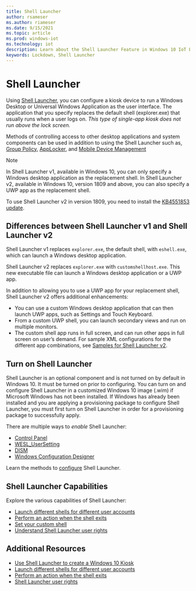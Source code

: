 ```yaml
---
title: Shell Launcher
author: rsameser
ms.author: riameser
ms.date: 9/15/2021
ms.topic: article
ms.prod: windows-iot
ms.technology: iot
description: Learn about the Shell Launcher Feature in Windows 10 IoT Enterprise.
keywords: Lockdown, Shell Launcher
---
```

# Shell Launcher
Using [Shell Launcher](/windows/configuration/kiosk-shelllauncher), you can configure a kiosk device to run a Windows Desktop or Universal Windows Application as the user interface. The application that you specify replaces the default shell (explorer.exe) that usually runs when a user logs on. *This type of single-app kiosk does not run above the lock screen.*

Methods of controlling access to other desktop applications and system components can be used in addition to using the Shell Launcher such as, [Group Policy](https://www.microsoft.com/download/details.aspx?id=25250), [AppLocker](/windows/iot-enterprise/advanced_lockdown_features#applocker), and [Mobile Device Management](/windows/client-management/mdm/)

>[!NOTE]
>
> In Shell Launcher v1, available in Windows 10, you can only specify a Windows desktop application as the replacement shell. In Shell Launcher v2, available in Windows 10, version 1809 and above, you can also specify a UWP app as the replacement shell.
>
> To use Shell Launcher v2 in version 1809, you need to install the [KB4551853 update](https://support.microsoft.com/topic/may-12-2020-kb4551853-os-build-17763-1217-c2ea33f7-4506-dd13-2739-d9c7bb80b26d).

## Differences between Shell Launcher v1 and Shell Launcher v2
Shell Launcher v1 replaces ```explorer.exe```, the default shell, with ```eshell.exe```, which can launch a Windows desktop application.

Shell Launcher v2 replaces ```explorer.exe``` with ```customshellhost.exe```. This new executable file can launch a Windows desktop application or a UWP app.

In addition to allowing you to use a UWP app for your replacement shell, Shell Launcher v2 offers additional enhancements:

* You can use a custom Windows desktop application that can then launch UWP apps, such as Settings and Touch Keyboard.
* From a custom UWP shell, you can launch secondary views and run on multiple monitors.
* The custom shell app runs in full screen, and can run other apps in full screen on user’s demand.
For sample XML configurations for the different app combinations, see [Samples for Shell Launcher v2](https://github.com/Microsoft/Windows-iotcore-samples/tree/develop/Samples/ShellLauncherV2).

## Turn on Shell Launcher
Shell Launcher is an optional component and is not turned on by default in Windows 10. It must be turned on prior to configuring. You can turn on and configure Shell Launcher in a customized Windows 10 image (.wim) if Microsoft Windows has not been installed. If Windows has already been installed and you are applying a provisioning package to configure Shell Launcher, you must first turn on Shell Launcher in order for a provisioning package to successfully apply.

There are multiple ways to *enable* Shell Launcher:
* [Control Panel](/windows-hardware/customize/enterprise/shell-launcher#enable-shell-launcher-using-control-panel)
* [WESL_UserSetting](/windows-hardware/customize/enterprise/shell-launcher#enable-shell-launcher-by-calling-wesl_usersetting)
* [DISM](/windows-hardware/customize/enterprise/shell-launcher#enable-shell-launcher-using-dism)
* [Windows Configuration Designer](/windows-hardware/customize/enterprise/shell-launcher#enable-shell-launcher-using-windows-configuration-designer)

Learn the methods to [configure](/windows-hardware/customize/enterprise/shell-launcher#configure-shell-launcher) Shell Launcher.

## Shell Launcher Capabilities
Explore the various capabilities of Shell Launcher:
* [Launch different shells for different user accounts](/windows-hardware/customize/enterprise/shell-launcher#launch-different-shells-for-different-user-accounts)
* [Perform an action when the shell exits](/windows-hardware/customize/enterprise/shell-launcher#perform-an-action-when-the-shell-exits)
* [Set your custom shell](/windows-hardware/customize/enterprise/shell-launcher#set-your-custom-shell)
* [Understand Shell Launcher user rights](/windows-hardware/customize/enterprise/shell-launcher#shell-launcher-user-rights)

## Additional Resources
* [Use Shell Launcher to create a Windows 10 Kiosk](/windows/configuration/kiosk-shelllauncher)
* [Launch different shells for different user accounts](/windows-hardware/customize/enterprise/shell-launcher#launch-different-shells-for-different-user-accounts)
* [Perform an action when the shell exits](/windows-hardware/customize/enterprise/shell-launcher#perform-an-action-when-the-shell-exits)
* [Shell Launcher user rights](/windows-hardware/customize/enterprise/shell-launcher#shell-launcher-user-rights)
